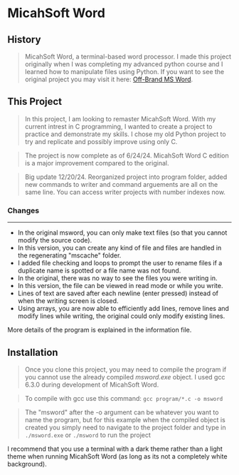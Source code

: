 # MicahSoft Word

## History

> MicahSoft Word, a terminal-based word processor. I made this project originally when I was completing my advanced python course and I learned how to manipulate files using Python. If you want to see the original project you may visit it here: [Off-Brand MS Word](https://replit.com/@MicahGray3/Off-Brand-MS-Word).

## This Project

> In this project, I am looking to remaster MicahSoft Word. With my current intrest in C programming, I wanted to create a project to practice and demonstrate my skills. I chose my old Python project to try and replicate and possibly improve using only C.

> The project is now complete as of 6/24/24. MicahSoft Word C edition is a major improvement compared to the original.

> Big update 12/20/24. Reorganized project into program folder, added new commands to writer and command arguements are all on the same line. You can access writer projects with number indexes now.

### Changes

---

- In the original msword, you can only make text files (so that you cannot modify the source code).
- In this version, you can create any kind of file and files are handled in the regenerating "mscache" folder.
- I added file checking and loops to prompt the user to rename files if a duplicate name is spotted or a file name was not found.
- In the original, there was no way to see the files you were writing in.
- In this version, the file can be viewed in read mode or while you write.
- Lines of text are saved after each newline (enter pressed) instead of when the writing screen is closed.
- Using arrays, you are now able to efficiently add lines, remove lines and modify lines while writing, the original could only modify existing lines.

More details of the program is explained in the information file.

## Installation

> Once you clone this project, you may need to compile the program if you cannot use the already compiled _msword.exe_ object. I used gcc 6.3.0 during development of MicahSoft Word.

> To compile with gcc use this command:
> `gcc program/*.c -o msword`

> The "msword" after the -o argument can be whatever you want to name the program, but for this example when the compiled object is created you simply need to navigate to the project folder and type in `./msword.exe` or `./msword` to run the project

I recommend that you use a terminal with a dark theme rather than a light theme when running MicahSoft Word (as long as its not a completely white background).
